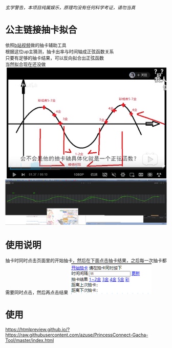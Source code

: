 *玄学警告，本项目纯属娱乐，原理均没有任何科学考证，请勿当真*
# 公主链接抽卡拟合
依照[b站视频](https://www.bilibili.com/video/BV14i4y147ie)做的抽卡辅助工具  
根据这位up主猜测，抽卡出率与时间轴成正弦函数关系  
只要有足够的抽卡结果，可以反向拟合出正弦函数  
当然拟合现在还没做
![](res/p2.png)  
![](res/p1.png)
# 使用说明
抽卡时同时点击页面里的开始抽卡，然后在下面点击抽卡结果，之后每一次抽卡都需要同时点击，然后再点击结果
![](res/p4.png)
# 使用
https://htmlpreview.github.io/?https://raw.githubusercontent.com/azuse/PrincessConnect-Gacha-Tool/master/index.html